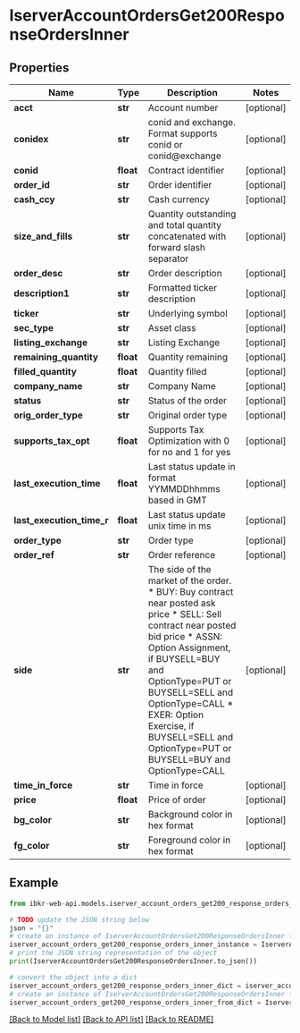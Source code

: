 # IserverAccountOrdersGet200ResponseOrdersInner


## Properties

Name | Type | Description | Notes
------------ | ------------- | ------------- | -------------
**acct** | **str** | Account number | [optional] 
**conidex** | **str** | conid and exchange. Format supports conid or conid@exchange | [optional] 
**conid** | **float** | Contract identifier | [optional] 
**order_id** | **str** | Order identifier | [optional] 
**cash_ccy** | **str** | Cash currency | [optional] 
**size_and_fills** | **str** | Quantity outstanding and total quantity concatenated with forward slash separator | [optional] 
**order_desc** | **str** | Order description | [optional] 
**description1** | **str** | Formatted ticker description | [optional] 
**ticker** | **str** | Underlying symbol | [optional] 
**sec_type** | **str** | Asset class | [optional] 
**listing_exchange** | **str** | Listing Exchange | [optional] 
**remaining_quantity** | **float** | Quantity remaining | [optional] 
**filled_quantity** | **float** | Quantity filled | [optional] 
**company_name** | **str** | Company Name | [optional] 
**status** | **str** | Status of the order | [optional] 
**orig_order_type** | **str** | Original order type | [optional] 
**supports_tax_opt** | **float** | Supports Tax Optimization with 0 for no and 1 for yes | [optional] 
**last_execution_time** | **float** | Last status update in format YYMMDDhhmms based in GMT | [optional] 
**last_execution_time_r** | **float** | Last status update unix time in ms | [optional] 
**order_type** | **str** | Order type | [optional] 
**order_ref** | **str** | Order reference | [optional] 
**side** | **str** | The side of the market of the order.  * BUY: Buy contract near posted ask price  * SELL: Sell contract near posted bid price  * ASSN: Option Assignment, if BUYSELL&#x3D;BUY and OptionType&#x3D;PUT or BUYSELL&#x3D;SELL and OptionType&#x3D;CALL  * EXER: Option Exercise, if BUYSELL&#x3D;SELL and OptionType&#x3D;PUT or BUYSELL&#x3D;BUY and OptionType&#x3D;CALL  | [optional] 
**time_in_force** | **str** | Time in force | [optional] 
**price** | **float** | Price of order | [optional] 
**bg_color** | **str** | Background color in hex format | [optional] 
**fg_color** | **str** | Foreground color in hex format | [optional] 

## Example

```python
from ibkr-web-api.models.iserver_account_orders_get200_response_orders_inner import IserverAccountOrdersGet200ResponseOrdersInner

# TODO update the JSON string below
json = "{}"
# create an instance of IserverAccountOrdersGet200ResponseOrdersInner from a JSON string
iserver_account_orders_get200_response_orders_inner_instance = IserverAccountOrdersGet200ResponseOrdersInner.from_json(json)
# print the JSON string representation of the object
print(IserverAccountOrdersGet200ResponseOrdersInner.to_json())

# convert the object into a dict
iserver_account_orders_get200_response_orders_inner_dict = iserver_account_orders_get200_response_orders_inner_instance.to_dict()
# create an instance of IserverAccountOrdersGet200ResponseOrdersInner from a dict
iserver_account_orders_get200_response_orders_inner_from_dict = IserverAccountOrdersGet200ResponseOrdersInner.from_dict(iserver_account_orders_get200_response_orders_inner_dict)
```
[[Back to Model list]](../README.md#documentation-for-models) [[Back to API list]](../README.md#documentation-for-api-endpoints) [[Back to README]](../README.md)


